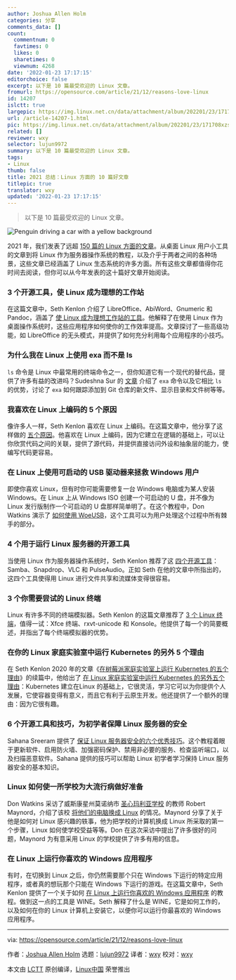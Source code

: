 ```yaml
---
author: Joshua Allen Holm
categories: 分享
comments_data: []
count:
  commentnum: 0
  favtimes: 0
  likes: 0
  sharetimes: 0
  viewnum: 4268
date: '2022-01-23 17:17:15'
editorchoice: false
excerpt: 以下是 10 篇最受欢迎的 Linux 文章。
fromurl: https://opensource.com/article/21/12/reasons-love-linux
id: 14207
islctt: true
largepic: https://img.linux.net.cn/data/attachment/album/202201/23/171708xzs53zvp9occmgcy.jpg
url: /article-14207-1.html
pic: https://img.linux.net.cn/data/attachment/album/202201/23/171708xzs53zvp9occmgcy.jpg.thumb.jpg
related: []
reviewer: wxy
selector: lujun9972
summary: 以下是 10 篇最受欢迎的 Linux 文章。
tags:
- Linux
thumb: false
title: 2021 总结：Linux 方面的 10 篇好文章
titlepic: true
translator: wxy
updated: '2022-01-23 17:17:15'
---
```



> 
> 以下是 10 篇最受欢迎的 Linux 文章。
> 
> 
> 


![](/data/attachment/album/202201/23/171708xzs53zvp9occmgcy.jpg "Penguin driving a car with a yellow background")


2021 年，我们发表了远超 [150 篇的 Linux 方面的文章](https://opensource.com/tags/linux)。从桌面 Linux 用户小工具的文章到将 Linux 作为服务器操作系统的教程，以及介乎于两者之间的各种场景，这些文章已经涵盖了 Linux 生态系统的许多方面。所有这些文章都值得你花时间去阅读，但你可以从今年发表的这十篇好文章开始阅读。


### 3 个开源工具，使 Linux 成为理想的工作站


在这篇文章中，Seth Kenlon 介绍了 LibreOffice、AbiWord、Gnumeric 和 Pandoc，涵盖了 [使 Linux 成为理想工作站的工具](/article-13133-1.html)。他解释了在使用 Linux 作为桌面操作系统时，这些应用程序如何使你的工作效率提高。文章探讨了一些高级功能，如 LibreOffice 的无头模式，并提供了如何充分利用每个应用程序的小技巧。


### 为什么我在 Linux 上使用 exa 而不是 ls


`ls` 命令是 Linux 中最常用的终端命令之一，但你知道它有一个现代的替代品，提供了许多有益的改进吗？Sudeshna Sur 的 [文章](/article-13972-1.html) 介绍了 `exa` 命令以及它相比 `ls` 的优势，讨论了 `exa` 如何跟踪添加到 Git 仓库的新文件、显示目录和文件树等等。


### 我喜欢在 Linux 上编码的 5 个原因


像许多人一样，Seth Kenlon 喜欢在 Linux 上编码。在这篇文章中，他分享了这样做的 [五个原因](https://opensource.com/article/21/2/linux-programming)。他喜欢在 Linux 上编码，因为它建立在逻辑的基础上，可以让你欣赏代码之间的关联，提供了源代码，并提供直接访问外设和抽象层的能力，使编写代码更容易。


### 在 Linux 上使用可启动的 USB 驱动器来拯救 Windows 用户


即使你喜欢 Linux，但有时你可能需要修复一台 Windows 电脑或为某人安装 Windows。在 Linux 上从 Windows ISO 创建一个可启动的 U 盘，并不像为 Linux 发行版制作一个可启动的 U 盘那样简单明了。在这个教程中，Don Watkins 演示了 [如何使用 WoeUSB](/article-13143-1.html)，这个工具可以为用户处理这个过程中所有棘手的部分。


### 4 个用于运行 Linux 服务器的开源工具


当使用 Linux 作为服务器操作系统时，Seth Kenlon 推荐了这 [四个开源工具](/article-13192-1.html)： Samba、Snapdrop、VLC 和 PulseAudio。正如 Seth 在他的文章中所指出的，这四个工具使得用 Linux 进行文件共享和流媒体变得很容易。


### 3 个你需要尝试的 Linux 终端


Linux 有许多不同的终端模拟器。Seth Kenlon 的这篇文章推荐了 [3 个 Linux 终端](/article-13186-1.html)，值得一试：Xfce 终端、rxvt-unicode 和 Konsole。他提供了每一个的简要概述，并指出了每个终端模拟器的优势。


### 在你的 Linux 家庭实验室中运行 Kubernetes 的另外 5 个理由


在 Seth Kenlon 2020 年的文章《[在树莓派家庭实验室上运行 Kubernetes 的五个理由](https://opensource.com/article/20/8/kubernetes-raspberry-pi)》的续篇中，他给出了 [在 Linux 家庭实验室中运行 Kubernetes 的另外五个理由](https://opensource.com/article/21/6/kubernetes-linux-homelab)：Kubernetes 建立在Linux 的基础上，它很灵活，学习它可以为你提供个人发展，它使容器变得有意义，而且它有利于云原生开发。他还提供了一个额外的理由：因为它很有趣。


### 6 个开源工具和技巧，为初学者保障 Linux 服务器的安全


Sahana Sreeram 提供了 [保证 Linux 服务器安全的六个优秀技巧](/article-13298-1.html)。这个教程着眼于更新软件、启用防火墙、加强密码保护、禁用非必要的服务、检查监听端口，以及扫描恶意软件。Sahana 提供的技巧可以帮助 Linux 初学者学习保持 Linux 服务器安全的基本知识。


### Linux 如何使一所学校为大流行病做好准备


Don Watkins 采访了威斯康星州莫诺纳市 [圣心玛利亚学校](https://www.ihmcatholicschool.org/) 的教师 Robert Maynord，介绍了该校 [将他们的电脑换成 Linux](https://opensource.com/article/21/5/linux-school-servers) 的情况。Maynord 分享了关于他是如何对 Linux 感兴趣的轶事，他为把学校的计算机换成 Linux 所采取的第一个步骤，Linux 如何使学校受益等等。Don 在这次采访中提出了许多很好的问题，Maynord 为有意采用 Linux 的学校提供了许多有用的信息。


### 在 Linux 上运行你喜欢的 Windows 应用程序


有时，在切换到 Linux 之后，你仍然需要那个只在 Windows 下运行的特定应用程序，或者真的想玩那个只能在 Windows 下运行的游戏。在这篇文章中，Seth Kenlon 提供了一个关于如何 [在 Linux 上运行你喜欢的 Windows 应用程序](/article-13184-1.html) 的教程。做到这一点的工具是 WINE。Seth 解释了什么是 WINE，它是如何工作的，以及如何在你的 Linux 计算机上安装它，以便你可以运行你最喜欢的 Windows 应用程序。




---


via: <https://opensource.com/article/21/12/reasons-love-linux>


作者：[Joshua Allen Holm](https://opensource.com/users/holmja) 选题：[lujun9972](https://github.com/lujun9972) 译者：[wxy](https://github.com/wxy) 校对：[wxy](https://github.com/wxy)


本文由 [LCTT](https://github.com/LCTT/TranslateProject) 原创编译，[Linux中国](https://linux.cn/) 荣誉推出